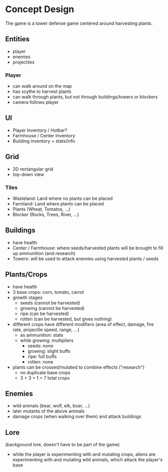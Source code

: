 # Concept Design

The game is a tower defense game centered around harvesting plants.

## Entities

- player
- enemies
- projectiles

### Player

- can walk around on the map
- has scythe to harvest plants
- can walk through plants, but not through buildings/towers or blockers
- camera follows player

## UI

- Player Inventory / Hotbar?
- Farmhouse / Center Inventory
- Building inventory + stats/info

## Grid

- 2D rectangular grid
- top-down view

### Tiles

- Wasteland: Land where no plants can be placed
- Farmland: Land where plants can be placed
- Plants (Wheat, Tomatos, ...)
- Blocker (Rocks, Trees, River, ...)

## Buildings

- have health
- Center / Farmhouse: where seeds/harvested plants will be brought
  to fill up ammunition (and research)
- Towers: will be used to attack enemies using harvested plants / seeds

## Plants/Crops

- have health
- 3 base crops: corn, tomato, carrot
- growth stages
  - seeds (cannot be harvested)
  - growing (cannot be harvested)
  - ripe (can be harvested)
  - rotten (can be harvested, but gives nothing)
- different crops have different modifiers (area of effect, damage, fire rate, projectile speed, range, ...)
  - as ammunition: stats
  - while growing: multipliers
    - seeds: none
    - growing: slight buffs
    - ripe: full buffs
    - rotten: none
- plants can be crossed/mutated to combine effects ("research")
  - no duplicate base crops
  - 3 + 3 + 1 = 7 total crops

## Enemies

- wild animals (bear, wolf, elk, boar, ...)
- later mutants of the above animals
- damage crops (when walking over them) and attack buildings

## Lore

(background lore, doesn't have to be part of the game)

- while the player is experimenting with and mutating crops, aliens are experimenting with and mutating wild animals, which attack the player's base

